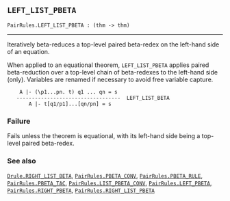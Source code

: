 ## `LEFT_LIST_PBETA`

``` hol4
PairRules.LEFT_LIST_PBETA : (thm -> thm)
```

------------------------------------------------------------------------

Iteratively beta-reduces a top-level paired beta-redex on the left-hand
side of an equation.

When applied to an equational theorem, `LEFT_LIST_PBETA` applies paired
beta-reduction over a top-level chain of beta-redexes to the left-hand
side (only). Variables are renamed if necessary to avoid free variable
capture.

``` hol4
    A |- (\p1...pn. t) q1 ... qn = s
   ----------------------------------  LEFT_LIST_BETA
       A |- t[q1/p1]...[qn/pn] = s
```

### Failure

Fails unless the theorem is equational, with its left-hand side being a
top-level paired beta-redex.

### See also

[`Drule.RIGHT_LIST_BETA`](#Drule.RIGHT_LIST_BETA),
[`PairRules.PBETA_CONV`](#PairRules.PBETA_CONV),
[`PairRules.PBETA_RULE`](#PairRules.PBETA_RULE),
[`PairRules.PBETA_TAC`](#PairRules.PBETA_TAC),
[`PairRules.LIST_PBETA_CONV`](#PairRules.LIST_PBETA_CONV),
[`PairRules.LEFT_PBETA`](#PairRules.LEFT_PBETA),
[`PairRules.RIGHT_PBETA`](#PairRules.RIGHT_PBETA),
[`PairRules.RIGHT_LIST_PBETA`](#PairRules.RIGHT_LIST_PBETA)
